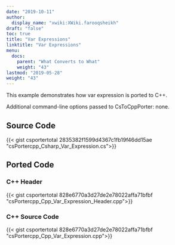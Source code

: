 ```yaml
---
date: "2019-10-11"
author:
  display_name: "xwiki:XWiki.farooqsheikh"
draft: "false"
toc: true
title: "Var Expressions"
linktitle: "Var Expressions"
menu:
  docs:
    parent: "What Converts to What"
    weight: "43"
lastmod: "2019-05-28"
weight: "43"
---
```


This example demonstrates how var expression is ported to C++.

Additional command-line options passed to CsToCppPorter: none.

## Source Code ##

{{< gist csportertotal 2835382f1599d4367c1fb19f46dd15ae "csPortercpp_Csharp_Var_Expression.cs">}}

## Ported Code ##

### C++ Header ###

{{< gist csportertotal 828e6770a3d27de2e78022affa71bfbf "csPortercpp_Cpp_Var_Expression_Header.cpp">}}

### C++ Source Code ###

{{< gist csportertotal 828e6770a3d27de2e78022affa71bfbf "csPortercpp_Cpp_Var_Expression.cpp">}}
